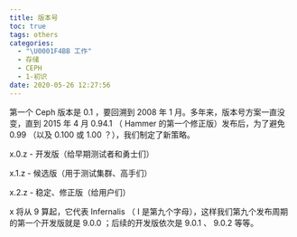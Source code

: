 ```yaml
---
title: 版本号
toc: true
tags: others
categories:
  - "\U0001F4BB 工作"
  - 存储
  - CEPH
  - 1-初识
date: 2020-05-26 12:27:56
---
```


第一个 Ceph 版本是 0.1 ，要回溯到 2008 年 1 月。多年来，版本号方案一直没变，直到 2015 年 4 月 0.94.1 （ Hammer 的第一个修正版）发布后，为了避免 0.99 （以及 0.100 或 1.00 ？），我们制定了新策略。

x.0.z - 开发版（给早期测试者和勇士们）

x.1.z - 候选版（用于测试集群、高手们）

x.2.z - 稳定、修正版（给用户们）

x 将从 9 算起，它代表 Infernalis （ I 是第九个字母），这样我们第九个发布周期的第一个开发版就是 9.0.0 ；后续的开发版依次是 9.0.1 、 9.0.2 等等。